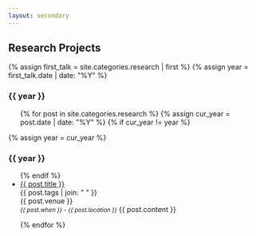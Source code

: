 ```yaml
---
layout: secondary
---
```


## Research Projects

{% assign first_talk = site.categories.research | first %}
{% assign year = first_talk.date | date: "%Y" %}

<h3>{{ year }}</h3>
<ul class="fa-ul talk-list">
{% for post in site.categories.research %}
	{% assign cur_year = post.date | date: "%Y" %}
	{% if cur_year != year %}
</ul>
		{% assign year = cur_year %} 
<h3>{{ year }}</h3>
<ul class="fa-ul talk-list">
	{% endif %}
	<li>
		<span class="fa-li"><i class="fa-solid fa-brain"></i></span>
		<a href="{{ post.url }}">{{ post.title }}</a><br/>
		<topic>{{ post.tags | join: "</topic> <topic>" }}</topic><br/>
		<venue>{{ post.venue }}</venue><br/>
		<small><i>{{ post.when }} - {{ post.location }}</i></small>
		<venue>{{ post.content }}</venue>
	</li>
	
{% endfor %}
</ul>